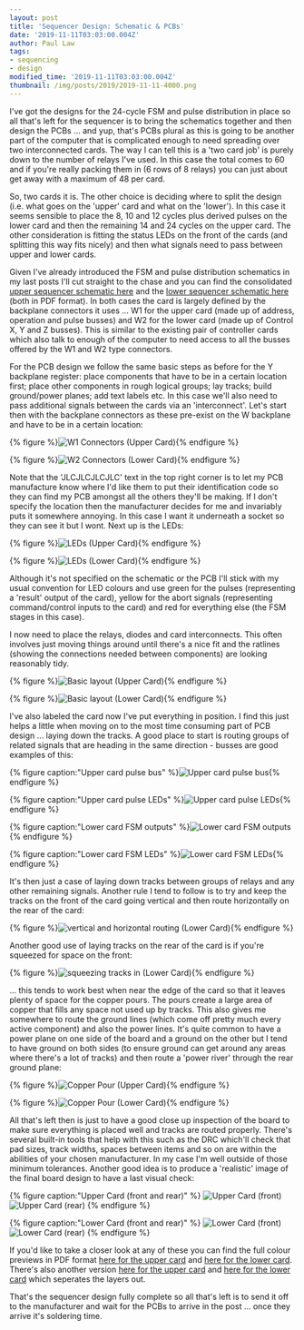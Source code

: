 ```yaml
---
layout: post
title: 'Sequencer Design: Schematic & PCBs'
date: '2019-11-11T03:03:00.004Z'
author: Paul Law
tags:
- sequencing
- design
modified_time: '2019-11-11T03:03:00.004Z'
thumbnail: /img/posts/2019/2019-11-11-4000.png
---
```


I've got the designs for the 24-cycle FSM and pulse distribution in place so all that's left for the sequencer is to bring
the schematics together and then design the PCBs ... and yup, that's PCBs plural as this is going to be another part of the
computer that is complicated enough to need spreading over two interconnected cards. The way I can tell this is a 'two card
job' is purely down to the number of relays I've used. In this case the total comes to 60 and if you're really packing
them in (6 rows of 8 relays) you can just about get away with a maximum of 48 per card.

So, two cards it is. The other choice is deciding where to split the design (i.e. what goes on the 'upper' card and what on
the 'lower'). In this case it seems sensible to place the 8, 10 and 12 cycles plus derived pulses on the lower card and
then the remaining 14 and 24 cycles on the upper card. The other consideration is fitting the status LEDs on the front of
the cards (and splitting this way fits nicely) and then what signals need to pass between upper and lower cards.

Given I've already introduced the FSM and pulse distribution schematics in my last posts I'll cut straight to the chase and
you can find the consolidated [upper sequencer schematic here](/assets/pdf/sequencer-hi.pdf) and the
[lower sequencer schematic here](/assets/pdf/sequencer-lo.pdf) (both in PDF format). In both cases the card is largely
defined by the backplane connectors it uses ... W1 for the upper card (made up of address, operation and pulse busses) and W2
for the lower card (made up of Control X, Y and Z busses). This is similar to the existing pair of controller cards which also
talk to enough of the computer to need access to all the busses offered by the W1 and W2 type connectors.

For the PCB design we follow the same basic steps as before for the Y backplane register: place components that have to be in
a certain location first; place other components in rough logical groups; lay tracks; build ground/power planes; add text
labels etc. In this case we'll also need to pass additional signals between the cards via an 'interconnect'. Let's start then
with the backplane connectors as these pre-exist on the W backplane and have to be in a certain location:

{% figure %}![W1 Connectors (Upper Card)](/assets/img/posts/2019/2019-11-11-0000.png){% endfigure %}

{% figure %}![W2 Connectors (Lower Card)](/assets/img/posts/2019/2019-11-11-0001.png){% endfigure %}

Note that the 'JLCJLCJLCJLC' text in the top right corner is to let my PCB manufacture know where I'd like them to put their
identification code so they can find my PCB amongst all the others they'll be making. If I don't specify the location then the
manufacturer decides for me and invariably puts it somewhere annoying. In this case I want it underneath a socket so they
can see it but I wont. Next up is the LEDs:

{% figure %}![LEDs (Upper Card)](/assets/img/posts/2019/2019-11-11-0002.png){% endfigure %}

{% figure %}![LEDs (Lower Card)](/assets/img/posts/2019/2019-11-11-0003.png){% endfigure %}

Although it's not specified on the schematic or the PCB I'll stick with my usual convention for LED colours and use
green for the pulses (representing a 'result' output of the card), yellow for the abort signals (representing command/control
inputs to the card) and red for everything else (the FSM stages in this case).

I now need to place the relays, diodes and card interconnects. This often involves just moving things around until there's a
nice fit and the ratlines (showing the connections needed between components) are looking reasonably tidy.

{% figure %}![Basic layout (Upper Card)](/assets/img/posts/2019/2019-11-11-0004.png){% endfigure %}

{% figure %}![Basic layout (Lower Card)](/assets/img/posts/2019/2019-11-11-0005.png){% endfigure %}

I've also labeled the card now I've put everything in position. I find this just helps a little when moving
on to the most time consuming part of PCB design ... laying down the tracks. A good place to start is routing groups of
related signals that are heading in the same direction - busses are good examples of this:

{% figure caption:"Upper card pulse bus" %}![Upper card pulse bus](/assets/img/posts/2019/2019-11-11-0006.png){% endfigure %}

{% figure caption:"Upper card pulse LEDs" %}![Upper card pulse LEDs](/assets/img/posts/2019/2019-11-11-0007.png){% endfigure %}

{% figure caption:"Lower card FSM outputs" %}![Lower card FSM outputs](/assets/img/posts/2019/2019-11-11-0008.png){% endfigure %}

{% figure caption:"Lower card FSM LEDs" %}![Lower card FSM LEDs](/assets/img/posts/2019/2019-11-11-0009.png){% endfigure %}

It's then just a case of laying down tracks between groups of relays and any other remaining signals. Another rule I tend to
follow is to try and keep the tracks on the front of the card going vertical and then route horizontally on the rear of the
card:

{% figure %}![vertical and horizontal routing (Lower Card)](/assets/img/posts/2019/2019-11-11-0010.png){% endfigure %}

Another good use of laying tracks on the rear of the card is if you're squeezed for space on the front:

{% figure %}![squeezing tracks in (Lower Card)](/assets/img/posts/2019/2019-11-11-0011.png){% endfigure %}

... this tends to work best when near the edge of the card so that it leaves plenty of space for the copper pours. The pours
create a large area of copper that fills any space not used up by tracks. This also gives me somewhere to route the ground
lines (which come off pretty much every active component) and also the power lines. It's quite common to have a power plane
on one side of the board and a ground on the other but I tend to have ground on both sides (to ensure ground can get around
any areas where there's a lot of tracks) and then route a 'power river' through the rear ground plane:

{% figure %}![Copper Pour (Upper Card)](/assets/img/posts/2019/2019-11-11-0012.png){% endfigure %}

{% figure %}![Copper Pour (Lower Card)](/assets/img/posts/2019/2019-11-11-0013.png){% endfigure %}

All that's left then is just to have a good close up inspection of the board to make sure everything is placed well and
tracks are routed properly. There's several built-in tools that help with this such as the DRC which'll check that pad sizes,
track widths, spaces between items and so on are within the abilities of your chosen manufacturer. In my case I'm well outside
of those minimum tolerances. Another good idea is to produce a 'realistic' image of the final board design to have a last
visual check:

{% figure caption:"Upper Card (front and rear)" %}
![Upper Card (front)](/assets/img/posts/2019/2019-11-11-0014.png)
![Upper Card (rear)](/assets/img/posts/2019/2019-11-11-0015.png)
{% endfigure %}

{% figure caption:"Lower Card (front and rear)" %}
![Lower Card (front)](/assets/img/posts/2019/2019-11-11-0016.png)
![Lower Card (rear)](/assets/img/posts/2019/2019-11-11-0017.png)
{% endfigure %}

If you'd like to take a closer look at any of these you can find the full colour previews in PDF format
[here for the upper card](/assets/pdf/sequencer-hi-pcbp.pdf) and [here for the lower card](/assets/pdf/sequencer-lo-pcbp.pdf).
There's also another version [here for the upper card](/assets/pdf/sequencer-hi-pcb.pdf) and
[here for the lower card](/assets/pdf/sequencer-lo-pcb.pdf) which seperates the layers out.

That's the sequencer design fully complete so all that's left is to send it off to the manufacturer and wait for the
PCBs to arrive in the post ... once they arrive it's soldering time.
